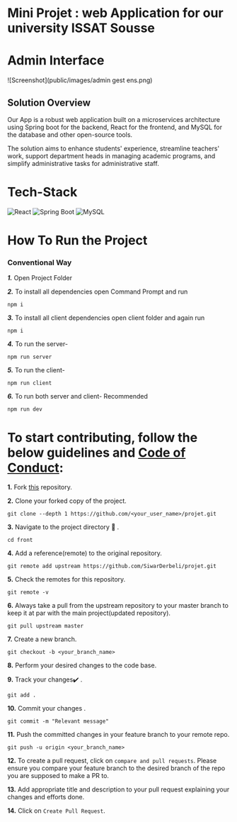 # Mini Projet : web Application for our university ISSAT Sousse 

<h1>Admin Interface </h1>
 
 ![Screenshot](public/images/admin gest ens.png)
 

## Solution Overview

Our App is a robust web application built on a microservices architecture using Spring boot for the backend, React for the frontend, and MySQL for the database and other open-source tools. 

The solution aims to enhance students' experience, streamline teachers' work, support department heads in managing academic programs, and simplify administrative tasks for administrative staff.


# Tech-Stack

<img alt="React" src="https://img.shields.io/badge/react-%2320232a.svg?&style=for-the-badge&logo=react&logoColor=%2361DAFB"/> <img alt="Spring Boot" src ="https://img.shields.io/badge/Spring%20Boot-%234ea94b.svg?&style=for-the-badge&logo=spring&logoColor=white"/> <img alt="MySQL" src="https://img.shields.io/badge/MySQL-%23323330.svg?&style=for-the-badge&logo=mysql&logoColor=%23F7DF1E"/>



# How To Run the Project

###  Conventional Way

**_1._** Open Project Folder</br>

**_2._** To install all dependencies open Command Prompt and run

```
npm i
```

**_3._** To install all client dependencies open client folder and again run

```
npm i
```

**_4._** To run the server-

```
npm run server
```

**_5._** To run the client-

```
npm run client
```

**_6._** To run both server and client- Recommended

```
npm run dev
```


# To start contributing, follow the below guidelines and [Code of Conduct](CODE_OF_CONDUCT.md):

**1.** Fork [this](https://github.com/SiwarDerbeli/projet.git) repository.

**2.** Clone your forked copy of the project.

```
git clone --depth 1 https://github.com/<your_user_name>/projet.git
```

**3.** Navigate to the project directory :file_folder: .

```
cd front 
```

**4.** Add a reference(remote) to the original repository.

```
git remote add upstream https://github.com/SiwarDerbeli/projet.git
```

**5.** Check the remotes for this repository.

```
git remote -v
```

**6.** Always take a pull from the upstream repository to your master branch to keep it at par with the main project(updated repository).

```
git pull upstream master
```

**7.** Create a new branch.

```
git checkout -b <your_branch_name>
```

**8.** Perform your desired changes to the code base.

**9.** Track your changes:heavy_check_mark: .

```
git add .
```

**10.** Commit your changes .

```
git commit -m "Relevant message"
```

**11.** Push the committed changes in your feature branch to your remote repo.

```
git push -u origin <your_branch_name>
```

**12.** To create a pull request, click on `compare and pull requests`. Please ensure you compare your feature branch to the desired branch of the repo you are supposed to make a PR to.

**13.** Add appropriate title and description to your pull request explaining your changes and efforts done.

**14.** Click on `Create Pull Request`.

